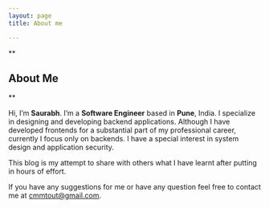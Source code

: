 ```yaml
---
layout: page
title: About me

---
```



**

## About Me

**

Hi, I’m **Saurabh**. I’m a **Software Engineer** based in **Pune**, India. I specialize in designing and developing backend applications. Although I have developed frontends for a substantial part of my professional career, currently I focus only on backends. I have a special interest in system design and application security.

This blog is my attempt to share with others what I have learnt after putting in hours of effort.

If you have any suggestions for me or have any question feel free to contact me at [cmmtout@gmail.com](mailto:cmmtout@gmail.com).


